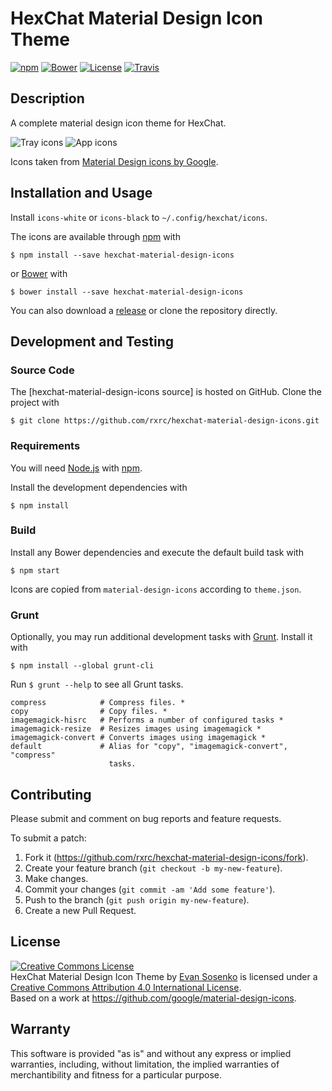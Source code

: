 # HexChat Material Design Icon Theme

[![npm](https://img.shields.io/npm/v/hexchat-material-design-icons.svg)](https://www.npmjs.com/package/hexchat-material-design-icons)
[![Bower](https://img.shields.io/bower/v/hexchat-material-design-icons.svg)](http://bower.io/search/?q=hexchat-material-design-icons)
[![License](http://img.shields.io/badge/license-CC%20BY-blue.svg)](./LICENSE.txt)
[![Travis](https://img.shields.io/travis/rxrc/hexchat-material-design-icons.svg)](https://travis-ci.org/rxrc/hexchat-material-design-icons)

## Description

A complete material design icon theme for HexChat.

![Tray icons](https://raw.github.com/rxrc/hexchat-material-design-icons/master/icons-tray.png)
![App icons](https://raw.github.com/rxrc/hexchat-material-design-icons/master/icons-app.png)

Icons taken from [Material Design icons by Google].

[Material Design icons by Google]: https://github.com/google/material-design-icons

## Installation and Usage

Install `icons-white` or `icons-black` to `~/.config/hexchat/icons`.

The icons are available through [npm] with

```
$ npm install --save hexchat-material-design-icons
```

or [Bower] with

```
$ bower install --save hexchat-material-design-icons
```

You can also download a [release][Releases]
or clone the repository directly.

[Bower]: http://bower.io/
[npm]: https://www.npmjs.com/
[Releases]: https://github.com/rxrc/hexchat-material-design-icons/releases

## Development and Testing

### Source Code

The [hexchat-material-design-icons source] is hosted on GitHub.
Clone the project with

```
$ git clone https://github.com/rxrc/hexchat-material-design-icons.git
```

[rxrc-hexchat-material-design-icons source]: https://github.com/rxrc/hexchat-material-design-icons

### Requirements

You will need [Node.js] with [npm].

Install the development dependencies with

```
$ npm install
```

[Node.js]: https://nodejs.org/

### Build

Install any Bower dependencies and execute the default build task with

```
$ npm start
```

Icons are copied from `material-design-icons`
according to `theme.json`.

### Grunt

Optionally, you may run additional development tasks with [Grunt].
Install it with

```
$ npm install --global grunt-cli
```

Run `$ grunt --help` to see all Grunt tasks.

```
compress            # Compress files. *
copy                # Copy files. *
imagemagick-hisrc   # Performs a number of configured tasks *
imagemagick-resize  # Resizes images using imagemagick *
imagemagick-convert # Converts images using imagemagick *
default             # Alias for "copy", "imagemagick-convert", "compress"
                      tasks.
```

[Grunt]: http://gruntjs.com/

## Contributing

Please submit and comment on bug reports and feature requests.

To submit a patch:

1. Fork it (https://github.com/rxrc/hexchat-material-design-icons/fork).
2. Create your feature branch (`git checkout -b my-new-feature`).
3. Make changes.
4. Commit your changes (`git commit -am 'Add some feature'`).
5. Push to the branch (`git push origin my-new-feature`).
6. Create a new Pull Request.

## License

<a rel="license" href="https://creativecommons.org/licenses/by/4.0/"><img alt="Creative Commons License" style="border-width:0" src="https://i.creativecommons.org/l/by/4.0/88x31.png" /></a><br /><span xmlns:dct="https://purl.org/dc/terms/" href="https://purl.org/dc/dcmitype/StillImage" property="dct:title" rel="dct:type">HexChat Material Design Icon Theme</span> by <a xmlns:cc="https://creativecommons.org/ns#" href="https://github.com/rxrc/hexchat-material-design-icons" property="cc:attributionName" rel="cc:attributionURL">Evan Sosenko</a> is licensed under a <a rel="license" href="https://creativecommons.org/licenses/by/4.0/">Creative Commons Attribution 4.0 International License</a>.<br />Based on a work at <a xmlns:dct="https://purl.org/dc/terms/" href="https://github.com/google/material-design-icons" rel="dct:source">https://github.com/google/material-design-icons</a>.

## Warranty

This software is provided "as is" and without any express or
implied warranties, including, without limitation, the implied
warranties of merchantibility and fitness for a particular
purpose.

